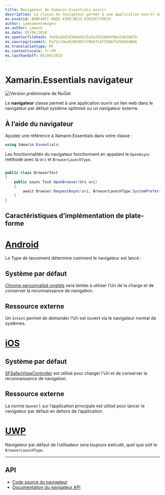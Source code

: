 ```yaml
---
title: Navigateur de Xamarin.Essentials ouvrir
description: La classe du navigateur permet à une application ouvrir un lien web dans le navigateur par défaut système optimisé ou un navigateur externe.
ms.assetid: BABF40CC-8BEE-43FD-BE12-6301DF27DD33
author: jamesmontemagno
ms.author: jamont
ms.date: 05/04/2018
ms.openlocfilehash: fe5b1de83d30a6de15afa35e5884f8be5462b07b
ms.sourcegitcommit: 0a72c7dea020b965378b6314f558bf5360dbd066
ms.translationtype: MT
ms.contentlocale: fr-FR
ms.lasthandoff: 05/09/2018
---
```

# <a name="xamarinessentials-browser"></a>Xamarin.Essentials navigateur

![Version préliminaire de NuGet](~/media/shared/pre-release.png)

Le **navigateur** classe permet à une application ouvrir un lien web dans le navigateur par défaut système optimisé ou un navigateur externe.

## <a name="using-browser"></a>À l’aide du navigateur

Ajoutez une référence à Xamarin.Essentials dans votre classe :

```csharp
using Xamarin.Essentials;
```

Les fonctionnalités du navigateur fonctionnent en appelant le `OpenAsync` méthode avec la `Uri` et `BrowserLaunchType`.

```csharp

public class BrowserTest
{
    public async Task OpenBrowser(Uri uri)
    {
        await Browser.RequestAsync(uri, BrowserLaunchType.SystemPreferred);
    }
}
```

## <a name="platform-implementation-specifics"></a>Caractéristiques d’implémentation de plate-forme

# <a name="androidtabandroid"></a>[Android](#tab/android)

Le Type de lancement détermine comment le navigateur est lancé :

## <a name="system-preferred"></a>Système par défaut

[Chrome personnalisé onglets](https://developer.chrome.com/multidevice/android/customtabs) sera tentée à utiliser l’Uri de la charge et de conserver la reconnaissance de navigation.

## <a name="external"></a>Ressource externe

Un `Intent` permet de demander l’Uri est ouvert via le navigateur normal de systèmes.

# <a name="iostabios"></a>[iOS](#tab/ios)

## <a name="system-preferred"></a>Système par défaut

[SFSafariViewController](https://developer.xamarin.com/api/type/SafariServices.SFSafariViewController/) est utilisé pour charger l’Uri et de conserver la reconnaissance de navigation.

## <a name="external"></a>Ressource externe

La norme `OpenUrl` sur l’application principale est utilisé pour lancer le navigateur par défaut en dehors de l’application.

# <a name="uwptabuwp"></a>[UWP](#tab/uwp)

Navigateur par défaut de l’utilisateur sera toujours exécuté, quel que soit le `BrowserLaunchType`.

--------------

## <a name="api"></a>API

- [Code source du navigateur](https://github.com/xamarin/Essentials/tree/master/Essentials/Browser)
- [Documentation du navigateur API](xref:Xamarin.Essentials.Browser)
